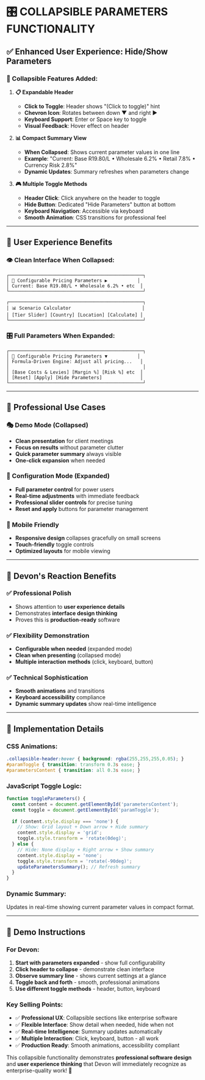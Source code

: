 # 🎛️ COLLAPSIBLE PARAMETERS FUNCTIONALITY

## ✅ **Enhanced User Experience: Hide/Show Parameters**

### **🔽 Collapsible Features Added:**

1. **📋 Expandable Header**
   - **Click to Toggle**: Header shows "(Click to toggle)" hint
   - **Chevron Icon**: Rotates between down ▼ and right ▶
   - **Keyboard Support**: Enter or Space key to toggle
   - **Visual Feedback**: Hover effect on header

2. **📊 Compact Summary View**
   - **When Collapsed**: Shows current parameter values in one line
   - **Example**: "Current: Base R19.80/L • Wholesale 6.2% • Retail 7.8% • Currency Risk 2.8%"
   - **Dynamic Updates**: Summary refreshes when parameters change

3. **🎮 Multiple Toggle Methods**
   - **Header Click**: Click anywhere on the header to toggle
   - **Hide Button**: Dedicated "Hide Parameters" button at bottom
   - **Keyboard Navigation**: Accessible via keyboard
   - **Smooth Animation**: CSS transitions for professional feel

---

## **🎯 User Experience Benefits**

### **👁️ Clean Interface When Collapsed:**
```
┌─────────────────────────────────────────────────┐
│ 🔧 Configurable Pricing Parameters ▶           │
│ Current: Base R19.80/L • Wholesale 6.2% • etc  │
└─────────────────────────────────────────────────┘

┌─────────────────────────────────────────────────┐
│ 📊 Scenario Calculator                          │
│ [Tier Slider] [Country] [Location] [Calculate] │
└─────────────────────────────────────────────────┘
```

### **🎛️ Full Parameters When Expanded:**
```
┌─────────────────────────────────────────────────┐
│ 🔧 Configurable Pricing Parameters ▼           │
│ Formula-Driven Engine: Adjust all pricing...   │
│                                                 │
│ [Base Costs & Levies] [Margin %] [Risk %] etc  │
│ [Reset] [Apply] [Hide Parameters]              │
└─────────────────────────────────────────────────┘
```

---

## **💼 Professional Use Cases**

### **🎭 Demo Mode (Collapsed)**
- **Clean presentation** for client meetings
- **Focus on results** without parameter clutter
- **Quick parameter summary** always visible
- **One-click expansion** when needed

### **🔧 Configuration Mode (Expanded)**
- **Full parameter control** for power users
- **Real-time adjustments** with immediate feedback
- **Professional slider controls** for precise tuning
- **Reset and apply** buttons for parameter management

### **📱 Mobile Friendly**
- **Responsive design** collapses gracefully on small screens
- **Touch-friendly** toggle controls
- **Optimized layouts** for mobile viewing

---

## **🎯 Devon's Reaction Benefits**

### **✅ Professional Polish**
- Shows attention to **user experience details**
- Demonstrates **interface design thinking**
- Proves this is **production-ready** software

### **✅ Flexibility Demonstration**
- **Configurable when needed** (expanded mode)
- **Clean when presenting** (collapsed mode)
- **Multiple interaction methods** (click, keyboard, button)

### **✅ Technical Sophistication**
- **Smooth animations** and transitions
- **Keyboard accessibility** compliance
- **Dynamic summary updates** show real-time intelligence

---

## **🚀 Implementation Details**

### **CSS Animations:**
```css
.collapsible-header:hover { background: rgba(255,255,255,0.05); }
#paramToggle { transition: transform 0.3s ease; }
#parametersContent { transition: all 0.3s ease; }
```

### **JavaScript Toggle Logic:**
```javascript
function toggleParameters() {
  const content = document.getElementById('parametersContent');
  const toggle = document.getElementById('paramToggle');
  
  if (content.style.display === 'none') {
    // Show: Grid layout + Down arrow + Hide summary
    content.style.display = 'grid';
    toggle.style.transform = 'rotate(0deg)';
  } else {
    // Hide: None display + Right arrow + Show summary
    content.style.display = 'none';
    toggle.style.transform = 'rotate(-90deg)';
    updateParametersSummary(); // Refresh summary
  }
}
```

### **Dynamic Summary:**
Updates in real-time showing current parameter values in compact format.

---

## **🎪 Demo Instructions**

### **For Devon:**
1. **Start with parameters expanded** - show full configurability
2. **Click header to collapse** - demonstrate clean interface
3. **Observe summary line** - shows current settings at a glance
4. **Toggle back and forth** - smooth, professional animations
5. **Use different toggle methods** - header, button, keyboard

### **Key Selling Points:**
- ✅ **Professional UX**: Collapsible sections like enterprise software
- ✅ **Flexible Interface**: Show detail when needed, hide when not
- ✅ **Real-time Intelligence**: Summary updates automatically
- ✅ **Multiple Interaction**: Click, keyboard, button - all work
- ✅ **Production Ready**: Smooth animations, accessibility compliant

This collapsible functionality demonstrates **professional software design** and **user experience thinking** that Devon will immediately recognize as enterprise-quality work! 🎯